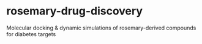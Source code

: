 # rosemary-drug-discovery
Molecular docking &amp; dynamic simulations of rosemary-derived compounds for diabetes targets
